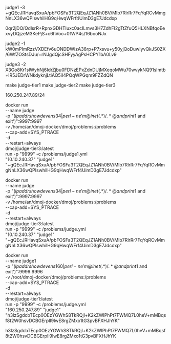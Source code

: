 judge1 -3
+gQEcJRHavqSxuA/pbFOSFa3T2QEqJZ1ANh0BV/Mlb7RlrRr7FqYqRCvMmgNnLX36wQPIswhilHG9qHwqWFrf4UimD3gE7Jdcdxp

0qr2jDQ/QdlsrR+RpnxGDHTIuxc0acILmvs3H7ZdhFI2gTtZfuQ5HLXNBfqoEexvyDQjzeM3KePjS+c6hVoo+0fWP4s/16booNJx

judge2 -1
kW0mPImRzzVXDEfv6uONDDWIzA36rp+P7xsvu+y50yjQoDuwIyvQkJS0ZX/6WfZOStsDJu/+rNJgdQjcSHFyyAgPsHCPY1bA0Lv9

judge3 -2
X3Go8Kr1slWyhNj6IdrZjbu0FDNzEPxZdnDUjMXeqoMWu70wvykNQ91sImtb+lR5JEDrWNkdyknjLtiAQ5iI4PQqWPGqm9FZZdQN

make judge-tier1
make judge-tier2
make judge-tier3


160.250.247.89/24

docker run \
    --name judge \
    -p "$(ip addr show dev ens34 | perl -ne 'm@inet (.*)/.*@ and print$1 and exit')":9997:9997 \
    -v /home/an/dmoj-docker/dmoj/problems:/problems \
    --cap-add=SYS_PTRACE \
    -d \
    --restart=always \
    dmoj/judge-tier3:latest \
    run -p "9999" -c /problems/judge1.yml \
    "10.10.240.37" "judge1" "+gQEcJRHavqSxuA/pbFOSFa3T2QEqJZ1ANh0BV/Mlb7RlrRr7FqYqRCvMmgNnLX36wQPIswhilHG9qHwqWFrf4UimD3gE7Jdcdxp"


docker run \
    --name judge \
    -p "$(ip addr show dev ens34 | perl -ne 'm@inet (.*)/.*@ and print$1 and exit')":9997:9997 \
    -v /home/an/dmoj-docker/dmoj/problems:/problems \
    --cap-add=SYS_PTRACE \
    -d \
    --restart=always \
    dmoj/judge-tier3:latest \
    run -p "9999" -c /problems/judge.yml \
    "10.10.240.37" "judge1" "+gQEcJRHavqSxuA/pbFOSFa3T2QEqJZ1ANh0BV/Mlb7RlrRr7FqYqRCvMmgNnLX36wQPIswhilHG9qHwqWFrf4UimD3gE7Jdcdxp"


docker run \
    --name judge1 \
    -p "$(ip addr show dev ens160 | perl -ne 'm@inet (.*)/.*@ and print$1 and exit')":9996:9996 \
    -v /root/dmoj-docker/dmoj/problems:/problems \
    --cap-add=SYS_PTRACE \
    -d \
    --restart=always \
    dmoj/judge-tier1:latest \
    run -p "9999" -c /problems/judge.yml \
    "160.250.247.89" "judge1" "h3lzSgdcbTEcp0OEzYGWhS8TkRQjl+K2kZWlPhPt7FWMQ7L0heV+mMBqsf8t2W0hsvDCBGErpIl9lwE8rgZMxo1tG3pvBFXHJhYK"

    
h3lzSgdcbTEcp0OEzYGWhS8TkRQjl+K2kZWlPhPt7FWMQ7L0heV+mMBqsf8t2W0hsvDCBGErpIl9lwE8rgZMxo1tG3pvBFXHJhYK

